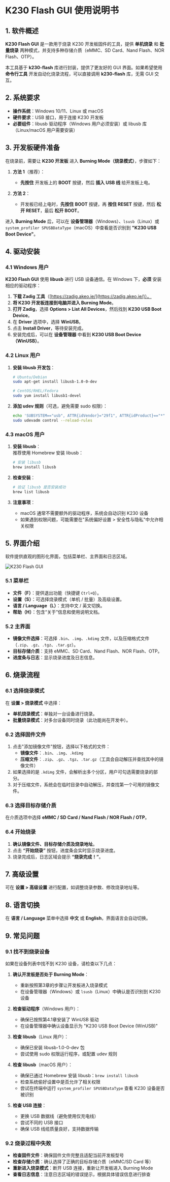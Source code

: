 # **K230 Flash GUI 使用说明书**  

## **1. 软件概述**  

**K230 Flash GUI** 是一款用于烧录 K230 开发板固件的工具，提供 **单机烧录** 和 **批量烧录** 两种模式，并支持多种存储介质（eMMC、SD Card、Nand Flash、NOR Flash、OTP）。  

本工具基于 **k230-flash** 库进行封装，提供了更友好的 GUI 界面。如果希望使用 **命令行工具** 开发自动化烧录流程，可以直接调用 **k230-flash** 库，无需 GUI 交互。  

## **2. 系统要求**  

- **操作系统**：Windows 10/11、Linux 或 macOS  
- **硬件要求**：USB 接口，用于连接 K230 开发板  
- **必要组件**：libusb 驱动程序（Windows 用户必须安装）或 libusb 库（Linux/macOS 用户需要安装）

## **3. 开发板硬件准备**  

在烧录前，需要让 **K230 开发板** 进入 **Burning Mode（烧录模式）**，步骤如下：  

1. **方法 1**（推荐）：  
   - **先按住** 开发板上的 **BOOT** 按键，然后 **插入 USB 线** 给开发板上电。  

2. **方法 2**：  
   - 开发板已经上电时，**先按住** **BOOT** 按键，再 **按住 RESET** 按键，然后 **松开 RESET**，最后 **松开 BOOT**。  

进入 **Burning Mode** 后，可以在 **设备管理器**（Windows）、`lsusb`（Linux）或 `system_profiler SPUSBDataType`（macOS）中查看是否识别到 **"K230 USB Boot Device"**。  

## **4. 驱动安装**  

### **4.1 Windows 用户**  

**K230 Flash GUI** 使用 **libusb** 进行 USB 设备通信。在 Windows 下，**必须** 安装相应的驱动程序：  

1. **下载 Zadig 工具**（[https://zadig.akeo.ie/](https://zadig.akeo.ie/)）。  
2. **将 K230 开发板连接到电脑并进入 Burning Mode**。  
3. **打开 Zadig**，选择 **Options > List All Devices**，然后找到 **K230 USB Boot Device**。  
4. 在 **Driver** 选项中，选择 **WinUSB**。  
5. 点击 **Install Driver**，等待安装完成。  
6. 安装完成后，可以在 **设备管理器** 中看到 **K230 USB Boot Device（WinUSB）**。  

### **4.2 Linux 用户**  

1. **安装 libusb 开发包**：  

   ```bash
   # Ubuntu/Debian
   sudo apt-get install libusb-1.0-0-dev
   
   # CentOS/RHEL/Fedora
   sudo yum install libusb1-devel
   ```

2. **添加 udev 规则**（可选，避免需要 sudo 权限）：

   ```bash
   echo 'SUBSYSTEM=="usb", ATTR{idVendor}="29f1", ATTR{idProduct}=="*", MODE="0666"' | sudo tee /etc/udev/rules.d/99-k230.rules
   sudo udevadm control --reload-rules
   ```  

### **4.3 macOS 用户**  

1. **安装 libusb**：  
   推荐使用 Homebrew 安装 libusb：  

   ```bash  
   # 安装 libusb
   brew install libusb
   ```

2. **检查安装**：  

   ```bash
   # 验证 libusb 是否安装成功
   brew list libusb
   ```

3. **注意事项**：  
   - macOS 通常不需要额外的驱动程序，系统会自动识别 K230 设备  
   - 如果遇到权限问题，可能需要在"系统偏好设置 > 安全性与隐私"中允许相关权限  

## **5. 界面介绍**  

软件提供直观的图形化界面，包括菜单栏、主界面和日志区域。

![K230 Flash GUI](images/k230_flash_gui.png)

### **5.1 菜单栏**  

- **文件（F）**：提供退出功能（快捷键 `Ctrl+Q`）。  
- **设置（S）**：可选择烧录模式（单机 / 批量）及高级设置。  
- **语言 / Language（L）**：支持中文 / 英文切换。  
- **帮助（H）**：包含“关于”信息和使用说明文档。  

### **5.2 主界面**  

- **镜像文件选择**：可选择 `.bin`、`.img`、`.kdimg` 文件，以及压缩格式文件（`.zip`、`.gz`、`.tgz`、`.tar.gz`）。  
- **目标存储介质**：支持 eMMC、SD Card、Nand Flash、NOR Flash、OTP。  
- **进度条与日志**：显示烧录进度及日志信息。  

## **6. 烧录流程**  

### **6.1 选择烧录模式**  

在 **设置 > 烧录模式** 中选择：  

- **单机烧录模式**：单独对一台设备进行烧录。  
- **批量烧录模式**：对多台设备同时烧录（此功能尚在开发中）。  

### **6.2 选择固件文件**  

1. 点击"添加镜像文件"按钮，选择以下格式的文件：  
   - **镜像文件**：`.bin`、`.img`、`.kdimg`  
   - **压缩文件**：`.zip`、`.gz`、`.tgz`、`.tar.gz`（工具会自动解压并查找其中的镜像文件）  
2. 如果选择的是 `.kdimg` 文件，会解析出多个分区，用户可勾选需要烧录的部分。  
3. 对于压缩文件，系统会在临时目录中自动解压，并查找第一个可用的镜像文件。

### **6.3 选择目标存储介质**  

在介质选项中选择 **eMMC / SD Card / Nand Flash / NOR Flash / OTP**。  

### **6.4 开始烧录**  

1. **确认镜像文件、目标存储介质及烧录地址**。  
2. 点击 **“开始烧录”** 按钮，进度条会实时显示烧录进度。  
3. 烧录完成后，日志区域会提示 **“烧录完成！”**。  

## **7. 高级设置**  

可在 **设置 > 高级设置** 进行配置，如调整烧录参数、修改烧录地址等。  

## **8. 语言切换**  

在 **语言 / Language** 菜单中选择 **中文** 或 **English**，界面语言会自动切换。  

## **9. 常见问题**  

### **9.1 找不到烧录设备**  

如果在设备列表中找不到 K230 设备，请检查以下几点：  

1. **确认开发板是否处于 Burning Mode**：  
   - 重新按照第3章的步骤让开发板进入烧录模式  
   - 在设备管理器（Windows）或 `lsusb`（Linux）中确认是否识别到 K230 设备  

2. **检查驱动程序**（Windows 用户）：  
   - 确保已按照第4.1章安装了 WinUSB 驱动  
   - 在设备管理器中确认设备显示为 "K230 USB Boot Device (WinUSB)"  

3. **检查 libusb**（Linux 用户）：  
   - 确保已安装 libusb-1.0-0-dev 包  
   - 尝试使用 sudo 权限运行程序，或配置 udev 规则  

4. **检查 libusb**（macOS 用户）：  
   - 确保已通过 Homebrew 安装 libusb：`brew install libusb`  
   - 检查系统偷好设置中是否允许了相关权限  
   - 尝试在终端中运行 `system_profiler SPUSBDataType` 查看 K230 设备是否被识别  

5. **检查 USB 连接**：  
   - 更换 USB 数据线（避免使用仅充电线）  
   - 尝试不同的 USB 接口  
   - 确保 USB 线缆质量良好，支持数据传输  

### **9.2 烧录过程中失败**  

- **检查固件文件**：确保固件文件完整且适配当前开发板型号  
- **检查存储介质**：确认选择了正确的目标存储介质（eMMC/SD Card 等）  
- **重新进入烧录模式**：断开 USB 连接，重新让开发板进入 Burning Mode  
- **查看日志信息**：注意日志区域的错误提示，根据具体错误信息进行排查  
